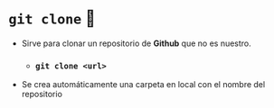 # `git clone` 👥

- Sirve para clonar un repositorio de **Github** que no es nuestro.
  - ### `git clone <url>`
- Se crea automáticamente una carpeta en local con el nombre del repositorio
